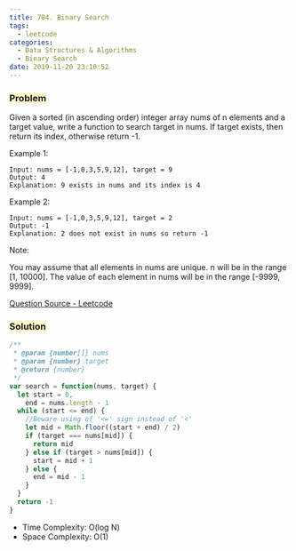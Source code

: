 ```yaml
---
title: 704. Binary Search
tags:
  - leetcode
categories:
  - Data Structures & Algorithms
  - Binary Search
date: 2019-11-20 23:10:52
---
```



### <span style="background-color: #FFFBCC"> Problem

Given a sorted (in ascending order) integer array nums of n elements and a target value, write a function to search target in nums. If target exists, then return its index, otherwise return -1.

<!-- more -->

Example 1:

```
Input: nums = [-1,0,3,5,9,12], target = 9
Output: 4
Explanation: 9 exists in nums and its index is 4
```

Example 2:

```
Input: nums = [-1,0,3,5,9,12], target = 2
Output: -1
Explanation: 2 does not exist in nums so return -1
```

Note:

You may assume that all elements in nums are unique.
n will be in the range [1, 10000].
The value of each element in nums will be in the range [-9999, 9999].

[Question Source - Leetcode](https://leetcode.com/problems/binary-search/)

### <span style="background-color: #FFFBCC"> Solution

```javascript
/**
 * @param {number[]} nums
 * @param {number} target
 * @return {number}
 */
var search = function(nums, target) {
  let start = 0,
    end = nums.length - 1
  while (start <= end) {
    //Beware using of '<=' sign instead of '<'
    let mid = Math.floor((start + end) / 2)
    if (target === nums[mid]) {
      return mid
    } else if (target > nums[mid]) {
      start = mid + 1
    } else {
      end = mid - 1
    }
  }
  return -1
}
```

- Time Complexity: O(log N)
- Space Complexity: O(1)

